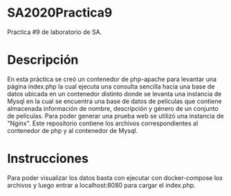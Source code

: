 # SA2020Practica9
Practica #9 de laboratorio de SA.

# Descripción
En esta práctica se creó un contenedor de php-apache para levantar una página index.php la cual ejecuta una consulta sencilla hacia una base de datos ubicada en un contenedor distinto donde se levanta una instancia de Mysql en la cual se encuentra una base de datos de películas que contiene almacenada información de nombre, descripción y género de un conjunto de películas. Para poder generar una prueba web se utilizó una instancia de "Nginx". Este repositorio contiene los archivos correspondientes al contenedor de php y al contenedor de Mysql. 

# Instrucciones
Para poder visualizar los datos basta con ejecutar con docker-compose los archivos y luego entrar a localhost:8080 para cargar el index.php. 

